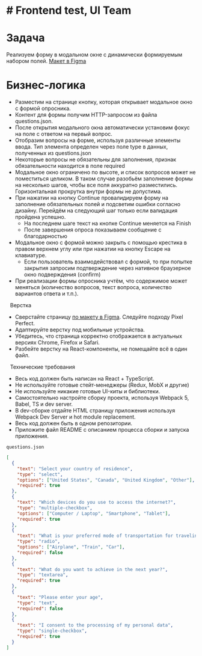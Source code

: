 # # Frontend test, UI Team

# Задача

Реализуем форму в модальном окне с динамически формируемым набором полей.
[Макет в Figma](https://www.figma.com/design/553UlUvgNFJIeemm7J7hCK/Frontend-test-task?node-id=0-1&t=MCaHzPziXcE6no0v-1)

# Бизнес-логика

- Разместим на странице кнопку, которая открывает модальное окно с формой опросника.
- Контент для формы получим HTTP-запросом из файла questions.json.
- После открытия модального окна автоматически установим фокус на поле с ответом на первый вопрос.
- Отобразим вопросы на форме, используя различные элементы ввода. Тип элемента определен через поле type в данных, полученных из questions.json
- Некоторые вопросы не обязательны для заполнения, признак обязательности находится в поле required
- Модальное окно ограничено по высоте, и список вопросов может не поместиться целиком. В таком случае разобьём заполнение формы на несколько шагов, чтобы все поля аккуратно разместились. Горизонтальная прокрутка внутри формы не допустима.
- При нажатии на кнопку Continue провалидируем форму на заполнение обязательных полей и подсветим ошибки согласно дизайну. Перейдём на следующий шаг только если валидация пройдена успешно.
  - На последнем шаге текст на кнопке Continue меняется на Finish
  - После завершения опроса показываем сообщение с благодарностью
- Модальное окно с формой можно закрыть с помощью крестика в правом верхнем углу или при нажатии на кнопку Escape на клавиатуре.
  - Если пользователь взаимодействовал с формой, то при попытке закрытия запросим подтверждение через нативное браузерное окно подверждения (confirm)
- При реализации формы опросника учтём, что содержимое может меняться (количество вопросов, текст вопроса, количество вариантов ответа и т.п.).

⠀Верстка

- Сверстайте страницу [по макету в Figma](https://www.figma.com/design/553UlUvgNFJIeemm7J7hCK/Frontend-test-task?node-id=0-1&t=MCaHzPziXcE6no0v-1). Следуйте подходу Pixel Perfect.
- Адаптируйте верстку под мобильные устройства.
- Убедитесь, что страница корректно отображается в актуальных версиях Chrome, Firefox и Safari.
- Разбейте верстку на React-компоненты, не помещайте всё в один файл.

⠀Технические требования

- Весь код должен быть написан на React + TypeScript.
- Не используйте готовые стейт-менеджеры (Redux, MobX и другие)
- Не используйте никакие готовые UI-киты и библиотеки.
- Самостоятельно настройте сборку проекта, используя Webpack 5, Babel, TS и dev server.
- В dev-сборке отдайте HTML страницу приложения используя Webpack Dev Server и hot module replacement.
- Весь код должен быть в одном репозитории.
- Приложите файл README с описанием процесса сборки и запуска приложения.

`questions.json`
```json
[
  {
    "text": "Select your country of residence",
    "type": "select",
    "options": ["United States", "Canada", "United Kingdom", "Other"],
    "required": true
  },
  {
    "text": "Which devices do you use to access the internet?",
    "type": "multiple-checkbox",
    "options": ["Computer / Laptop", "Smartphone", "Tablet"],
    "required": true
  },
  {
    "text": "What is your preferred mode of transportation for traveling?",
    "type": "radio",
    "options": ["Airplane", "Train", "Car"],
    "required": false
  },
  {
    "text": "What do you want to achieve in the next year?",
    "type": "textarea",
    "required": true
  },
  {
    "text": "Please enter your age",
    "type": "text",
    "required": false
  },
  {
    "text": "I consent to the processing of my personal data",
    "type": "single-checkbox",
    "required": true
  }
]
```
